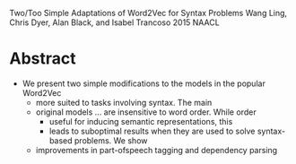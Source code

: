 Two/Too Simple Adaptations of Word2Vec for Syntax Problems
Wang Ling, Chris Dyer, Alan Black, and Isabel Trancoso
2015 NAACL

# Abstract

* We present two simple modifications to the models in the popular Word2Vec
  * more suited to tasks involving syntax. The main
  * original models ... are insensitive to word order. While order
    * useful for inducing semantic representations, this
    * leads to suboptimal results when they are used to solve syntax-based
      problems.  We show
  * improvements in part-ofspeech tagging and dependency parsing
